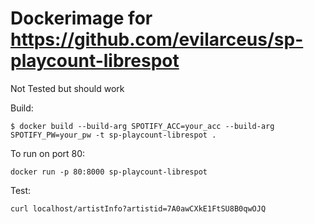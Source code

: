 # Dockerimage for https://github.com/evilarceus/sp-playcount-librespot

Not Tested but should work

Build:
```
$ docker build --build-arg SPOTIFY_ACC=your_acc --build-arg SPOTIFY_PW=your_pw -t sp-playcount-librespot .
```

To run on port 80:
```
docker run -p 80:8000 sp-playcount-librespot
```

Test:
```
curl localhost/artistInfo?artistid=7A0awCXkE1FtSU8B0qwOJQ
```